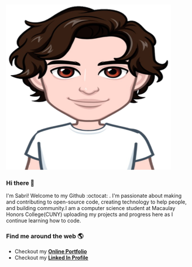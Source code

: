 
<img src="https://github.com/sabrisonmez54/sabrisonmez54/blob/master/avatar.png" alt="avatar"
	title="my cartoon avatar" width="450" height="450" />
### Hi there 👋
I'm Sabri! Welcome to my Github :octocat: . I'm passionate about making and contributing to open-source code, creating technology to help people, and building community.I am a computer science student at Macaulay Honors College(CUNY) uploading my projects and progress here as I continue learning how to code.

### Find me around the web 🌎
- Checkout my [**Online Portfolio**](https://sabriumut.com/)
- Checkout my [**Linked In Profile**](https://www.linkedin.com/in/sabrisonmez/)

<!--
**sabrisonmez54/sabrisonmez54** is a ✨ _special_ ✨ repository because its `README.md` (this file) appears on your GitHub profile.

Here are some ideas to get you started:

- 🔭 I’m currently working on ...
- 🌱 I’m currently learning ...
- 👯 I’m looking to collaborate on ...
- 🤔 I’m looking for help with ...
- 💬 Ask me about ...
- 📫 How to reach me: ...
- 😄 Pronouns: ...
- ⚡ Fun fact: ...
-->
